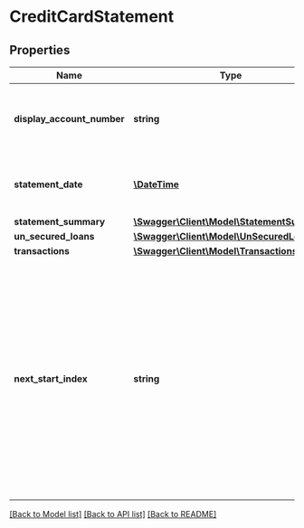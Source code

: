 # CreditCardStatement

## Properties
Name | Type | Description | Notes
------------ | ------------- | ------------- | -------------
**display_account_number** | **string** | A masked account number that can be displayed to the customer | 
**statement_date** | [**\DateTime**](\DateTime.md) | The statement date in ISO 8601 format YYYY-MM-DD | 
**statement_summary** | [**\Swagger\Client\Model\StatementSummary**](StatementSummary.md) |  | [optional] 
**un_secured_loans** | [**\Swagger\Client\Model\UnSecuredLoans[]**](UnSecuredLoans.md) |  | [optional] 
**transactions** | [**\Swagger\Client\Model\Transactions[]**](Transactions.md) |  | [optional] 
**next_start_index** | **string** | In some cases there is more data than what can be returned in a single response. If there is additional data available a nextStartIndex will be returned. Pass the nextStartIndex in your next request to retrieve the next set of data. | [optional] 

[[Back to Model list]](../../README.md#documentation-for-models) [[Back to API list]](../../README.md#documentation-for-api-endpoints) [[Back to README]](../../README.md)


